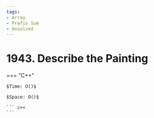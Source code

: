 ```yaml
---
tags:
- Array
- Prefix Sum
- Unsolved
---
```



# 1943. Describe the Painting

=== "C++"

    $Time: O()$

    $Space: O()$

    ``` c++
    ```